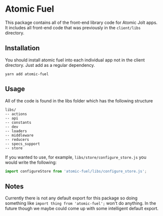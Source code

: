 # Atomic Fuel
This package contains all of the front-end library code for Atomic Jolt apps. It includes all front-end code that was previously in the `client/libs` directory.

## Installation
You should install atomic fuel into each individual app not in the client directory. Just add as a regular dependency.

`yarn add atomic-fuel`

## Usage
All of the code is found in the libs folder which has the following structure
```
libs/
-- actions
-- api
-- constants
-- dev
-- loaders
-- middleware
-- reducers
-- specs_support
-- store
```
If you wanted to use, for example, `libs/store/configure_store.js` you would write the following:
```Javascript
import configureStore from 'atomic-fuel/libs/configure_store.js';
```
## Notes
Currently there is not any default export for this package so doing something like `import thing from 'atomic-fuel';` won't do anything. In the future though we maybe could come up with some intelligent default export.

